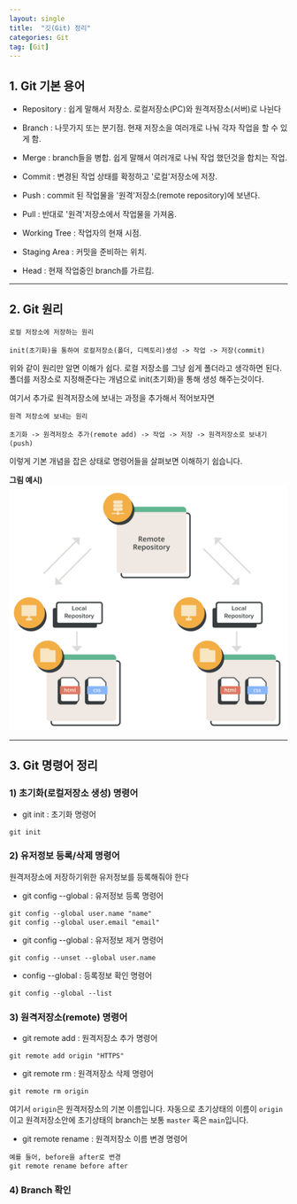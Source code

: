 ```yaml
---
layout: single
title:  "깃(Git) 정리"
categories: Git
tag: [Git]
---
```

## 1. Git 기본 용어

* Repository : 쉽게 말해서 저장소. 로컬저장소(PC)와 원격저장소(서버)로 나뉜다

* Branch : 나뭇가지 또는 분기점. 현재 저장소을 여러개로 나눠 각자 작업을 할 수 있게 함.

* Merge : branch들을 병합. 쉽게 말해서 여러개로 나눠 작업 했던것을 합치는 작업.

* Commit : 변경된 작업 상태를 확정하고 '로컬'저장소에 저장.

* Push : commit 된 작업물을 '원격'저장소(remote repository)에 보낸다.

* Pull : 반대로 '원격'저장소에서 작업물을 가져옴.

* Working Tree : 작업자의 현재 시점.

* Staging Area : 커밋을 준비하는 위치.

* Head : 현재 작업중인 branch를 가르킴.

------------------

## 2. Git 원리

~~~
로컬 저장소에 저장하는 원리

init(초기화)을 통하여 로컬저장소(폴더, 디렉토리)생성 -> 작업 -> 저장(commit)
~~~
위와 같이 원리만 알면 이해가 쉽다. 로컬 저장소를 그냥 쉽게 폴더라고 생각하면 된다. 폴더를 저장소로 지정해준다는 개념으로 init(초기화)을 통해 생성 해주는것이다.

여기서 추가로 원격저장소에 보내는 과정을 추가해서 적어보자면
~~~
원격 저장소에 보내는 원리

초기화 -> 원격저장소 추가(remote add) -> 작업 -> 저장 -> 원격저장소로 보내기(push)
~~~
이렇게 기본 개념을 잡은 상태로 명령어들을 살펴보면 이해하기 쉽습니다.

**그림 예시)**
![alt text](/images/2024-06-04-git/Repositoty.png)

--------------------------

## 3. Git 명령어 정리

### 1) 초기화(로컬저장소 생성) 명령어
* git init : 초기화 명령어
``` 
git init 
```

### 2) 유저정보 등록/삭제 명령어
원격저장소에 저장하기위한 유저정보를 등록해줘야 한다

* git config --global : 유저정보 등록 명령어
```
git config --global user.name "name"
git config --global user.email "email"
```

* git config --global : 유저정보 제거 명령어
```
git config --unset --global user.name
```

* config --global : 등록정보 확인 명령어
```
git config --global --list
```

### 3) 원격저장소(remote) 명령어

* git remote add : 원격저장소 추가 명령어
```
git remote add origin "HTTPS"
```

* git remote rm : 원격저장소 삭제 명령어
```
git remote rm origin
```
여기서 ```origin```은 원격저장소의 기본 이름입니다. 자동으로 초기상태의 이름이 ```origin```이고 원격저장소안에 초기상태의 branch는 보통 ```master``` 혹은 ```main```입니다.

* git remote rename : 원격저장소 이름 변경 명령어
```
예를 들어, before을 after로 변경
git remote rename before after
```

### 4) Branch 확인
